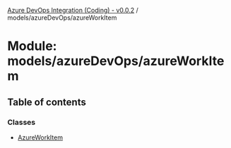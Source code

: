 [Azure DevOps Integration (Coding) - v0.0.2](../README.md) / models/azureDevOps/azureWorkItem

# Module: models/azureDevOps/azureWorkItem

## Table of contents

### Classes

- [AzureWorkItem](../classes/models_azureDevOps_azureWorkItem.AzureWorkItem.md)
